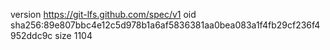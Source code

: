version https://git-lfs.github.com/spec/v1
oid sha256:89e807bbc4e12c5d978b1a6af5836381aa0bea083a1f4fb29cf236f4952ddc9c
size 1104
